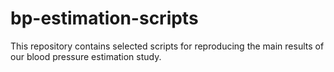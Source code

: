 # bp-estimation-scripts
This repository contains selected scripts for reproducing the main results of our blood pressure estimation study.
